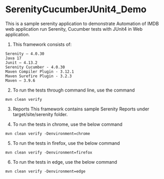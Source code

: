 # SerenityCucumberJUnit4_Demo

This is a sample serenity application to demonstrate Automation of IMDB web application run Serenity, Cucumber tests with JUnit4 in Web application.

1. This framework consists of:
````
Serenity – 4.0.30
Java 17
Junit – 4.13.2
Serenity Cucumber - 4.0.30
Maven Compiler Plugin - 3.12.1
Maven Surefire Plugin - 3.2.3
Maven – 3.9.6
````

2. To run the tests through command line, use the command
````
mvn clean verify
````

3. Reports This framework contains sample Serenity Reports under target/site/serenity folder.

4. To run the tests in chrome, use the below command
````
mvn clean verify -Denvironment=chrome
````

5. To run the tests in firefox, use the below command
````
mvn clean verify -Denvironment=firefox
````

6. To run the tests in edge, use the below command
````
mvn clean verify -Denvironment=edge
````